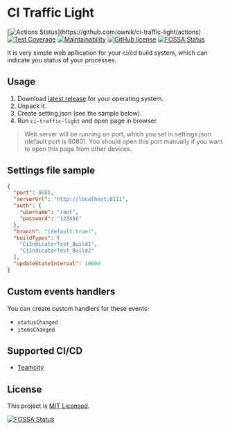 # CI Traffic Light

[![Actions Status](https://github.com/ownik/ci-traffic-light/workflows/Node%20CI/badge.svg?)](https://github.com/ownik/ci-traffic-light/actions)
[![Test Coverage](https://api.codeclimate.com/v1/badges/81e0b5303a29abe2cdc9/test_coverage)](https://codeclimate.com/github/ownik/ci-traffic-light/test_coverage)
[![Maintainability](https://api.codeclimate.com/v1/badges/81e0b5303a29abe2cdc9/maintainability)](https://codeclimate.com/github/ownik/ci-traffic-light/maintainability)
[![GitHub license](https://img.shields.io/badge/license-MIT-brightgreen.svg)](LICENSE)
[![FOSSA Status](https://app.fossa.com/api/projects/git%2Bgithub.com%2Fownik%2Fci-traffic-light.svg?type=shield)](https://app.fossa.com/projects/git%2Bgithub.com%2Fownik%2Fci-traffic-light?ref=badge_shield)

It is very simple web apllication for your ci/cd build system, which can indicate you status of your processes.

## Usage 

1. Download [latest release](https://github.com/ownik/ci-traffic-light/releases/latest) for your operating system.
2. Unpack it.
3. Create setting.json (see the sample below).
4. Run `ci-traffic-light` and open page in browser.

>Web server will be running on port, which you set in settings.json (default port is 8080). You should open this port manually if you want to open this page from other devices.

## Settings file sample

```json
{
  "port": 8080,
  "serverUrl": "http://localhost:8111",
  "auth": {
    "username": "root",
    "password": "123456"
  },
  "branch": "(default:true)",
  "buildTypes": [
    "CiIndicatorTest_Build1",
    "CiIndicatorTest_Build2"
  ],
  "updateStateInterval": 10000
}
```

## Custom events handlers

You can create custom handlers for these events:
- `statusChanged`
- `itemsChanged`

## Supported CI/CD
- [Teamcity](https://www.jetbrains.com/teamcity)

## License

This project is [MIT Licensed](LICENSE).

[![FOSSA Status](https://app.fossa.com/api/projects/git%2Bgithub.com%2Fownik%2Fci-traffic-light.svg?type=large)](https://app.fossa.com/projects/git%2Bgithub.com%2Fownik%2Fci-traffic-light?ref=badge_large)
